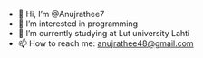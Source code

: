- 👋 Hi, I’m @Anujrathee7
- 👀 I’m interested in programming
- 🌱 I’m currently studying at Lut university Lahti
- 📫 How to reach me: anujrathee48@gmail.com

<!---
Anujrathee7/Anujrathee7 is a ✨ special ✨ repository because its `README.md` (this file) appears on your GitHub profile.
You can click the Preview link to take a look at your changes.
--->
